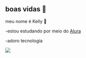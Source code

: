 ## boas vidas 🌸

meu nome é Kelly 🍒

-estou estudando por meio do [Alura](https://www.alura.com.br) 

-adoro tecnologia 

![](https://media1.tenor.com/m/Lnx70PoHGPsAAAAC/kpop-k-pop.gif)
